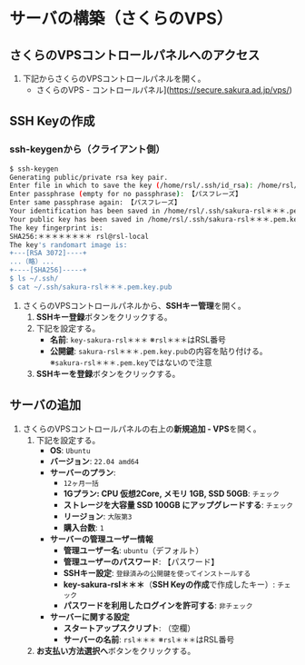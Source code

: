 # サーバの構築（さくらのVPS）

## さくらのVPSコントロールパネルへのアクセス
1. 下記からさくらのVPSコントロールパネルを開く。
   - さくらのVPS - コントロールパネル](https://secure.sakura.ad.jp/vps/)

## SSH Keyの作成

### ssh-keygenから（クライアント側）
```bash
$ ssh-keygen
Generating public/private rsa key pair.
Enter file in which to save the key (/home/rsl/.ssh/id_rsa): /home/rsl/.ssh/sakura-rsl＊＊＊.pem.key ※rsl＊＊＊はRSL番号
Enter passphrase (empty for no passphrase): 【パスフレーズ】
Enter same passphrase again: 【パスフレーズ】
Your identification has been saved in /home/rsl/.ssh/sakura-rsl＊＊＊.pem.key
Your public key has been saved in /home/rsl/.ssh/sakura-rsl＊＊＊.pem.key.pub
The key fingerprint is:
SHA256:＊＊＊＊＊＊＊＊ rsl@rsl-local
The key's randomart image is:
+---[RSA 3072]----+
...（略）...
+----[SHA256]-----+
$ ls ~/.ssh/
$ cat ~/.ssh/sakura-rsl＊＊＊.pem.key.pub
```

1. さくらのVPSコントロールパネルから、**SSHキー管理**を開く。
   1. **SSHキー登録**ボタンをクリックする。
   2. 下記を設定する。
      - **名前**: `key-sakura-rsl＊＊＊` ※`rsl＊＊＊`はRSL番号
      - **公開鍵**: `sakura-rsl＊＊＊.pem.key.pub`の内容を貼り付ける。※`sakura-rsl＊＊＊.pem.key`ではないので注意
   3. **SSHキーを登録**ボタンをクリックする。

## サーバの追加
1. さくらのVPSコントロールパネルの右上の**新規追加 - VPS**を開く。
   1. 下記を設定する。
      - **OS**: `Ubuntu`
      - **バージョン**: `22.04 amd64`
      - **サーバーのプラン**:
        - `12ヶ月一括`
        - **1Gプラン: CPU 仮想2Core, メモリ 1GB, SSD 50GB**: `チェック`
        - **ストレージを大容量 SSD 100GB にアップグレードする**: `チェック`
        - **リージョン**: `大阪第3`
        - **購入台数**: `1`
      - **サーバーの管理ユーザー情報**
        - **管理ユーザー名**: `ubuntu`（デフォルト）
        - **管理ユーザーのパスワード**: 【パスワード】
        - **SSHキー設定**: `登録済みの公開鍵を使ってインストールする`
        - **key-sakura-rsl＊＊＊**（**SSH Keyの作成**で作成したキー）: `チェック`
        - **パスワードを利用したログインを許可する**: `非チェック`
      - **サーバーに関する設定**
        - **スタートアップスクリプト**: （空欄）
        - **サーバーの名前**: `rsl＊＊＊` ※`rsl＊＊＊`はRSL番号
   2. **お支払い方法選択へ**ボタンをクリックする。
